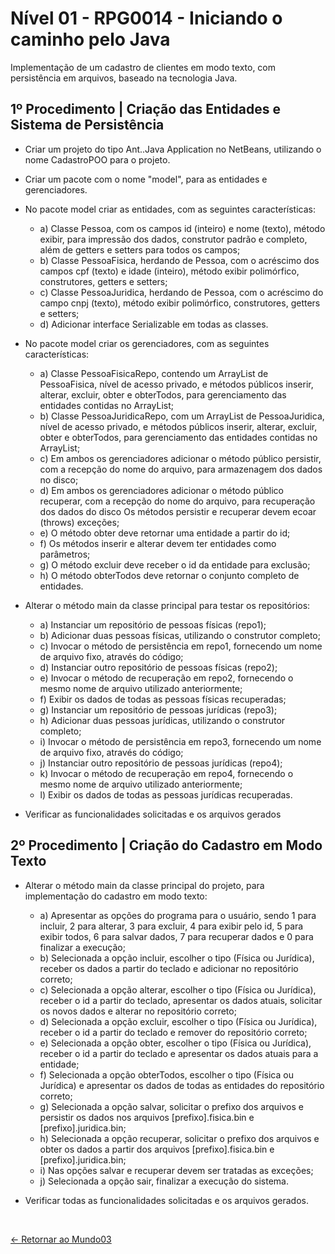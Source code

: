 # Nível 01 - RPG0014 - Iniciando o caminho pelo Java

Implementação de um cadastro de clientes em modo texto, com persistência em arquivos, baseado na tecnologia Java.

## 1º Procedimento | Criação das Entidades e Sistema de Persistência

- Criar um projeto do tipo Ant..Java Application no NetBeans, utilizando o nome CadastroPOO para o projeto.
- Criar um pacote com o nome "model", para as entidades e gerenciadores.
- No pacote model criar as entidades, com as seguintes características:
    - a) Classe Pessoa, com os campos id (inteiro) e nome (texto), método exibir, para impressão dos dados, construtor padrão e completo, além de getters e setters para todos os campos;
    - b) Classe PessoaFisica, herdando de Pessoa, com o acréscimo dos campos cpf (texto) e idade (inteiro), método exibir polimórfico, construtores, getters e setters;
    - c) Classe PessoaJuridica, herdando de Pessoa, com o acréscimo do campo cnpj (texto), método exibir polimórfico, construtores, getters e setters;
    - d) Adicionar interface Serializable em todas as classes.

- No pacote model criar os gerenciadores, com as seguintes características:
    - a) Classe PessoaFisicaRepo, contendo um ArrayList de PessoaFisica, nível de acesso privado, e métodos públicos inserir, alterar, excluir, obter e obterTodos, para gerenciamento das entidades contidas no ArrayList;
    - b) Classe PessoaJuridicaRepo, com um ArrayList de PessoaJuridica, nível de acesso privado, e métodos públicos inserir, alterar, excluir, obter e obterTodos, para gerenciamento das entidades contidas no ArrayList;
    - c) Em ambos os gerenciadores adicionar o método público persistir, com a recepção do nome do arquivo, para armazenagem dos dados no disco;
    - d) Em ambos os gerenciadores adicionar o método público recuperar, com a recepção do nome do arquivo, para recuperação dos dados do disco Os métodos persistir e recuperar devem ecoar (throws) exceções;
    - e) O método obter deve retornar uma entidade a partir do id;
    - f) Os métodos inserir e alterar devem ter entidades como parâmetros;
    - g) O método excluir deve receber o id da entidade para exclusão;
    - h) O método obterTodos deve retornar o conjunto completo de entidades.
  
- Alterar o método main da classe principal para testar os repositórios:
    - a) Instanciar um repositório de pessoas físicas (repo1);
    - b) Adicionar duas pessoas físicas, utilizando o construtor completo;
    - c) Invocar o método de persistência em repo1, fornecendo um nome de arquivo fixo, através do código;
    - d) Instanciar outro repositório de pessoas físicas (repo2);
    - e) Invocar o método de recuperação em repo2, fornecendo o mesmo nome de arquivo utilizado anteriormente;
    - f) Exibir os dados de todas as pessoas físicas recuperadas;
    - g) Instanciar um repositório de pessoas jurídicas (repo3);
    - h) Adicionar duas pessoas jurídicas, utilizando o construtor completo;
    - i) Invocar o método de persistência em repo3, fornecendo um nome de arquivo fixo, através do código;
    - j) Instanciar outro repositório de pessoas jurídicas (repo4);
    - k) Invocar o método de recuperação em repo4, fornecendo o mesmo nome de arquivo utilizado anteriormente;
    - l) Exibir os dados de todas as pessoas jurídicas recuperadas.
      
- Verificar as funcionalidades solicitadas e os arquivos gerados

## 2º Procedimento | Criação do Cadastro em Modo Texto

- Alterar o método main da classe principal do projeto, para implementação do cadastro em modo texto:
    - a) Apresentar as opções do programa para o usuário, sendo 1 para incluir, 2 para alterar, 3 para excluir, 4
para exibir pelo id, 5 para exibir todos, 6 para salvar dados, 7 para recuperar dados e 0 para finalizar a execução;
    - b) Selecionada a opção incluir, escolher o tipo (Física ou Jurídica), receber os dados a partir do teclado e
adicionar no repositório correto;
    - c) Selecionada a opção alterar, escolher o tipo (Física ou Jurídica), receber o id a partir do teclado, apresentar os dados atuais, solicitar os novos dados e alterar no repositório correto;
    - d) Selecionada a opção excluir, escolher o tipo (Física ou Jurídica), receber o id a partir do teclado e remover do repositório correto;
    - e) Selecionada a opção obter, escolher o tipo (Física ou Jurídica), receber o id a partir do teclado e apresentar os dados atuais para a entidade;
    - f) Selecionada a opção obterTodos, escolher o tipo (Física ou Jurídica) e apresentar os dados de todas as entidades do repositório correto;
    - g) Selecionada a opção salvar, solicitar o prefixo dos arquivos e persistir os dados nos arquivos [prefixo].fisica.bin e [prefixo].juridica.bin;
    - h) Selecionada a opção recuperar, solicitar o prefixo dos arquivos e obter os dados a partir dos arquivos [prefixo].fisica.bin e [prefixo].juridica.bin;
    - i) Nas opções salvar e recuperar devem ser tratadas as exceções;
    - j) Selecionada a opção sair, finalizar a execução do sistema.
      
- Verificar todas as funcionalidades solicitadas e os arquivos gerados.

 <br>
  
[<- Retornar ao Mundo03](https://github.com/GilvanPOliveira/FullStack/tree/main/Mundo03)
